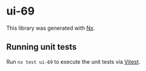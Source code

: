 # ui-69

This library was generated with [Nx](https://nx.dev).

## Running unit tests

Run `nx test ui-69` to execute the unit tests via [Vitest](https://vitest.dev/).
